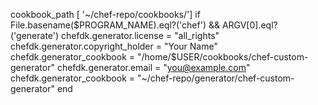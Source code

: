 cookbook_path [ '~/chef-repo/cookbooks/']
if File.basename($PROGRAM_NAME).eql?('chef') && ARGV[0].eql?('generate')
  chefdk.generator.license = "all_rights"
  chefdk.generator.copyright_holder = "Your Name"
  chefdk.generator_cookbook = "/home/$USER/cookbooks/chef-custom-generator"
  chefdk.generator.email = "you@example.com"
  chefdk.generator_cookbook = "~/chef-repo/generator/chef-custom-generator"
end
